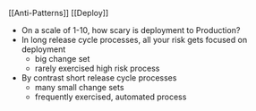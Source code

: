 [[Anti-Patterns]]
[[Deploy]]
- On a scale of 1-10, how scary is deployment to Production?
- In long release cycle processes, all your risk gets focused on deployment
	- big change set
	- rarely exercised high risk process
- By contrast short release cycle processes
	- many small change sets
	- frequently exercised, automated process